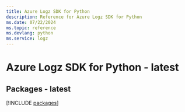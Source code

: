 ```yaml
---
title: Azure Logz SDK for Python
description: Reference for Azure Logz SDK for Python
ms.date: 07/22/2024
ms.topic: reference
ms.devlang: python
ms.service: logz
---
```

# Azure Logz SDK for Python - latest
## Packages - latest
[!INCLUDE [packages](logz-index.md)]